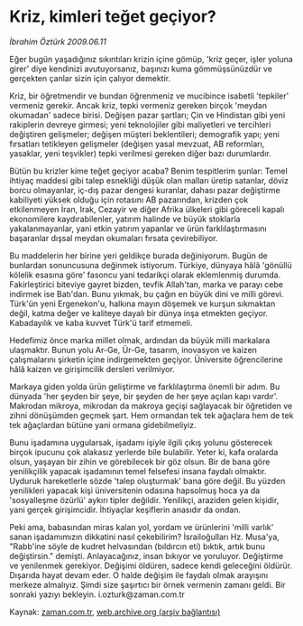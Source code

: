 # Kriz, kimleri  teğet geçiyor?

*İbrahim Öztürk 2009.06.11*

<tr><td class="metin" colspan="2" style="padding-top: 20px; padding-left: 5px; padding-right: 10px;">Eğer bugün yaşadığınız sıkıntıları krizin içine gömüp, 'kriz geçer, işler yoluna girer' diye kendinizi avutuyorsanız, başınızı kuma gömmüşsünüzdür ve gerçekten çanlar sizin için çalıyor demektir.</td></tr><tr><td class="metin" colspan="2" style="padding-top: 20px; padding-left: 5px; padding-right: 10px;"><p> Kriz, bir öğretmendir ve bundan öğrenmeniz ve mucibince isabetli 'tepkiler' vermeniz gerekir. Ancak kriz, tepki vermeniz gereken birçok 'meydan okumadan' sadece birisi. Değişen pazar şartları; Çin ve Hindistan gibi yeni rakiplerin devreye girmesi; yeni teknolojiler gibi maliyetleri ve tercihleri değiştiren gelişmeler; değişen müşteri beklentileri; demografik yapı; yeni fırsatları tetikleyen gelişmeler (değişen yasal mevzuat, AB reformları, yasaklar, yeni teşvikler) tepki verilmesi gereken diğer bazı durumlardır.
<p> Bütün bu krizler kime teğet geçiyor acaba? Benim tespitlerim şunlar: Temel ihtiyaç maddesi gibi talep esnekliği düşük olan malları üretip satanlar, döviz borcu olmayanlar, iç-dış pazar dengesi kuranlar, dahası pazar değiştirme kabiliyeti yüksek olduğu için rotasını AB pazarından, krizden çok etkilenmeyen İran, Irak, Cezayir ve diğer Afrika ülkeleri gibi göreceli kapalı ekonomilere kaydırabilenler, yatırım halinde ve büyük stoklarla yakalanmayanlar, yani etkin yatırım yapanlar ve ürün farklılaştırmasını başaranlar dışsal meydan okumaları fırsata çevirebiliyor.
<p> Bu maddelerin her birine yeri geldikçe burada değiniyorum. Bugün de bunlardan sonuncusuna değinmek istiyorum. Türkiye, dünyaya hâlâ 'gönüllü kölelik esasına göre' fasoncu yani tedarikçi olarak eklemlenmiş durumda. Fakirleştirici biteviye gayret bizden, tevfik Allah'tan, marka ve parayı cebe indirmek ise Batı'dan. Bunu yıkmak, bu çağın en büyük dini ve milli görevi. Türk'ün yeni Ergenekon'u, halkına mayın döşemek ve kurşun sıkmaktan değil, katma değer ve kaliteye dayalı bir dünya inşa etmekten geçiyor. Kabadayılık ve kaba kuvvet Türk'ü tarif etmemeli.
<p> Hedefimiz önce marka millet olmak, ardından da büyük milli markalara ulaşmaktır. Bunun yolu Ar-Ge, Ür-Ge, tasarım, inovasyon ve kaizen çalışmalarını şirketin içine indirgemekten geçiyor. Üniversite öğrencilerine hâlâ kaizen ve girişimcilik dersleri verilmiyor.
<p> Markaya giden yolda ürün geliştirme ve farklılaştırma önemli bir adım. Bu dünyada 'her şeyden bir şeye, bir şeyden de her şeye açılan kapı vardır'. Makrodan mikroya, mikrodan da makroya geçişi sağlayacak bir öğretiden ve zihni dönüşümden geçmek şart. Hem ormandan tek tek ağaçlara hem de tek tek ağaçlardan bütüne yani ormana gidebilmeliyiz.
<p> Bunu işadamına uygularsak, işadamı işiyle ilgili çıkış yolunu gösterecek birçok ipucunu çok alakasız yerlerde bile bulabilir. Yeter ki, kafa oralarda olsun, yaşayan bir zihin ve görebilecek bir göz olsun. Bir de bana göre yenilikçilik yapacak işadamının temel felsefesi insana faydalı olmaktır. Uyduruk hareketlerle sözde 'talep oluşturmak' bana göre değil. Bu yüzden yenilikleri yapacak kişi üniversitenin odasına hapsolmuş hoca ya da 'sosyalleşme özürlü' aykırı tipler değildir. Yenilikçi, araziden gelen kişidir, yani gerçek girişimcidir. İhtiyaçlar keşiflerin anasıdır da ondan.
<p> Peki ama, babasından miras kalan yol, yordam ve ürünlerini 'milli varlık' sanan işadamımızın dikkatini nasıl çekebilirim? İsrailoğulları Hz. Musa'ya, "Rabb'ine söyle de kudret helvasından (bıldırcın eti) bıktık, artık bunu değiştirsin." demişti. Anlayacağınız, insan bıkıyor ve yoruluyor. Değiştirme ve yenilenmek gerekiyor. Değişimi öldüren, sadece kendi geleceğini öldürür. Dışarıda hayat devam eder. O halde değişim ile faydalı olmak arayışını merkeze almalıyız. Şimdi size şaşırtıcı bir örnek vermenin zamanı geldi. Bir sonraki yazıyı bekleyin. i.ozturk@zaman.com.tr<br/></p></p></p></p></p></p></p></td></tr>

Kaynak: [zaman.com.tr](http://zaman.com.tr/yazar.do?yazino=857631), [web.archive.org (arşiv bağlantısı)](http://web.archive.org/web/20090619163824/http://www.zaman.com.tr:80/yazar.do?yazino=857631)
